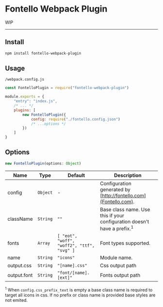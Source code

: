 # Fontello Webpack Plugin

WIP

---

## Install

```bash
npm install fontello-webpack-plugin
```

## Usage

`/webpack.config.js`
```js
const FontelloPlugin = require("fontello-webpack-plugin")

module.exports = {
	"entry": "index.js",
	/* ... */
	plugins: [
		new FontelloPlugin({
			config: require("./fontello.config.json")
			/* ...options */
		})
	]
}
```

## Options

```js
new FontelloPlugin(options: Object)
```

|Name|Type|Default|Description|
|----|----|-------|-----------|
|config|`Object`|-|Configuration generated by [http://fontello.com](Fontello.com).
|className|`String`|`""`|Base class name. Use this if your configuration doesn't have a prefix.<sup>1</sup>
|fonts|`Array`|`[ "eot", "woff", "woff2", "ttf", "svg" ]`|Font types supported.
|name|`String`|`"icons"`|Module name.
|output.css|`String`|`"[name].css"`|Css output path
|output.font|`String`|`"font/[name].[ext]"`|Fonts output path
<sup>1</sup> When `config.css_prefix_text` is empty a base class name is required to target all icons in css. If no prefix or class name is provided base styles are not emited.
